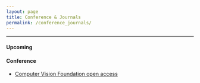 ```yaml
---
layout: page
title: Conference & Journals
permalink: /conference_journals/
---
```


------

#### Upcoming


#### Conference

* [Computer Vision Foundation open access](http://www.cv-foundation.org/openaccess/menu.py)